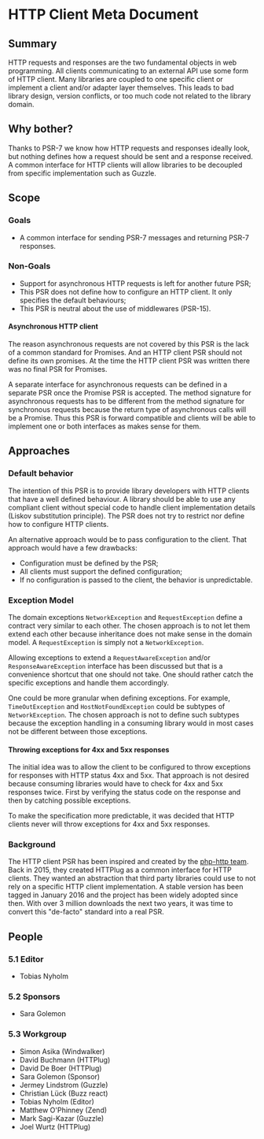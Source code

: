 HTTP Client Meta Document
=========================

## Summary

HTTP requests and responses are the two fundamental objects in web programming.
All clients communicating to an external API use some form of HTTP client. Many
libraries are coupled to one specific client or implement a client and/or adapter
layer themselves. This leads to bad library design, version conflicts, or too much
code not related to the library domain.

## Why bother?

Thanks to PSR-7 we know how HTTP requests and responses ideally look, but nothing
defines how a request should be sent and a response received. A common interface for HTTP
clients will allow libraries to be decoupled from specific implementation such as Guzzle.

## Scope

### Goals

* A common interface for sending PSR-7 messages and returning PSR-7 responses.

### Non-Goals

* Support for asynchronous HTTP requests is left for another future PSR;
* This PSR does not define how to configure an HTTP client. It only specifies the
  default behaviours;
* This PSR is neutral about the use of middlewares (PSR-15).

#### Asynchronous HTTP client

The reason asynchronous requests are not covered by this PSR is the lack of a
common standard for Promises. And an HTTP client PSR should not define its own
promises. At the time the HTTP client PSR was written there was no final PSR
for Promises.

A separate interface for asynchronous requests can be defined in a separate PSR
once the Promise PSR is accepted. The method signature for asynchronous requests
has to be different from the method signature for synchronous requests because
the return type of asynchronous calls will be a Promise. Thus this PSR is forward
compatible and clients will be able to implement one or both interfaces as makes
sense for them.

## Approaches

### Default behavior

The intention of this PSR is to provide library developers with HTTP clients that
have a well defined behaviour. A library should be able to use any compliant client
without special code to handle client implementation details (Liskov substitution
principle). The PSR does not try to restrict nor define how to configure HTTP clients.

An alternative approach would be to pass configuration to the client. That approach
would have a few drawbacks:

* Configuration must be defined by the PSR;
* All clients must support the defined configuration;
* If no configuration is passed to the client, the behavior is unpredictable.

### Exception Model

The domain exceptions `NetworkException` and `RequestException` define
a contract very similar to each other. The chosen approach is to not let them extend each other
because inheritance does not make sense in the domain model. A `RequestException` is simply not a
`NetworkException`.

Allowing exceptions to extend a `RequestAwareException` and/or `ResponseAwareException` interface
has been discussed but that is a convenience shortcut that one should not take. One should rather
catch the specific exceptions and handle them accordingly.

One could be more granular when defining exceptions. For example, `TimeOutException` and `HostNotFoundException`
could be subtypes of `NetworkException`. The chosen approach is not to define such subtypes because
the exception handling in a consuming library would in most cases not be different between those exceptions.

#### Throwing exceptions for 4xx and 5xx responses

The initial idea was to allow the client to be configured to throw exceptions for responses
with HTTP status 4xx and 5xx. That approach is not desired because consuming libraries would
have to check for 4xx and 5xx responses twice. First by verifying the status code on the response and
then by catching possible exceptions.

To make the specification more predictable, it was decided that HTTP clients never will throw
exceptions for 4xx and 5xx responses.

### Background

The HTTP client PSR has been inspired and created by the [php-http team](https://github.com/orgs/php-http/people).
Back in 2015, they created HTTPlug as a common interface for HTTP clients. They wanted an
abstraction that third party libraries could use to not rely on a specific HTTP client
implementation. A stable version has been tagged in January 2016 and the project has been 
widely adopted since then. With over 3 million downloads the next two years, it was time
to convert this "de-facto" standard into a real PSR.

## People

### 5.1 Editor

* Tobias Nyholm

### 5.2 Sponsors

* Sara Golemon

### 5.3 Workgroup

* Simon Asika (Windwalker)
* David Buchmann (HTTPlug)
* David De Boer (HTTPlug)
* Sara Golemon (Sponsor)
* Jermey Lindstrom (Guzzle)
* Christian Lück (Buzz react)
* Tobias Nyholm (Editor)
* Matthew O'Phinney (Zend)
* Mark Sagi-Kazar (Guzzle)
* Joel Wurtz (HTTPlug)
